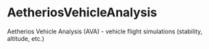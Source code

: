 # AetheriosVehicleAnalysis
Aetherios Vehicle Analysis (AVA) - vehicle flight simulations (stability, altitude, etc.) 
